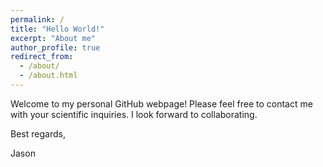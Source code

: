 ```yaml
---
permalink: /
title: "Hello World!"
excerpt: "About me"
author_profile: true
redirect_from: 
  - /about/
  - /about.html
---
```


Welcome to my personal GitHub webpage! Please feel free to contact me with your scientific inquiries. I look forward to collaborating.

Best regards,

Jason

